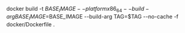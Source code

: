 docker build -t $BASE_IMAGE --platform x86_64 --build-arg BASE_IMAGE=$BASE_IMAGE --build-arg TAG=$TAG --no-cache -f docker/Dockerfile .